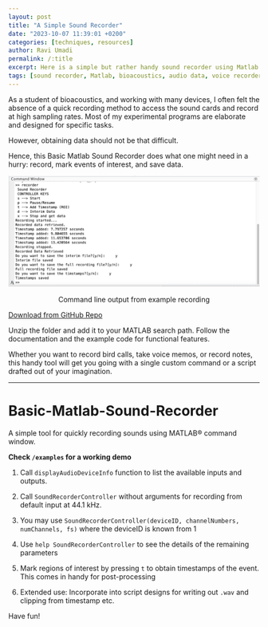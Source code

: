 ```yaml
---
layout: post
title: "A Simple Sound Recorder"
date: "2023-10-07 11:39:01 +0200"
categories: [techniques, resources]
author: Ravi Umadi
permalink: /:title
excerpt: Here is a simple but rather handy sound recorder using Matlab command window. Works with the on-board audio device or any external sound card. Record and save data, mark times and control recording, all with a few keys.
tags: [sound recorder, Matlab, bioacoustics, audio data, voice recorder]
---
```

As a student of bioacoustics, and working with many devices, I often felt the absence of a quick recording method to access the sound cards and record at high sampling rates. Most of my experimental programs are elaborate and designed for specific tasks. 

However, obtaining data should not be that difficult.

Hence, this Basic Matlab Sound Recorder does what one might need in a hurry: record, mark events of interest, and save data. 

<div style="text-align: center;">
  <img src="/images/A-Simple-Sound-Recorder-1.png" alt="" width="" height="">
  <p class="image-caption">Command line output from example recording</p>
</div>

<div class="button-container">
  <a href="https://github.com/raviumadi/Basic-Matlab-Sound-Recorder" class="btn">Download from GitHub Repo</a>
</div>

Unzip the folder and add it to your MATLAB search path. Follow the documentation and the example code for functional features.

Whether you want to record bird calls, take voice memos, or record notes, this handy tool will get you going with a single custom command or a script drafted out of your imagination.

<hr class="bottom-line">


# Basic-Matlab-Sound-Recorder

A simple tool for quickly recording sounds using MATLAB&reg; command window.

**Check `/examples` for a working demo**

1. Call `displayAudioDeviceInfo` function to list the available inputs and outputs.

2. Call `SoundRecorderController` without arguments for recording from default input at 44.1 kHz.

3. You may use `SoundRecorderController(deviceID, channelNumbers, numChannels, fs)` where the deviceID is known from 1
4. Use `help SoundRecorderController` to see the details of the remaining parameters
5. Mark regions of interest by pressing `t` to obtain timestamps of the event. This comes in handy for post-processing
6. Extended use: Incorporate into script designs for writing out `.wav` and clipping from timestamp etc.

Have fun!

